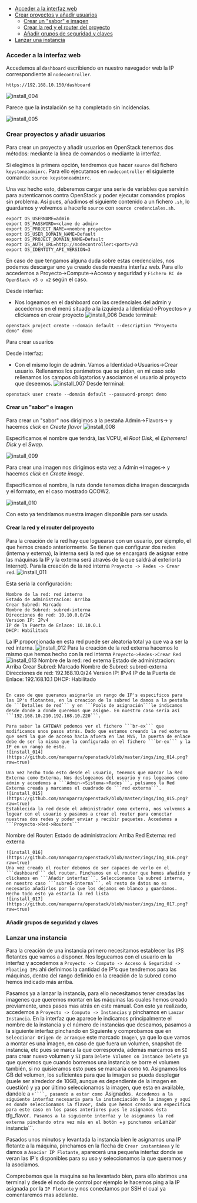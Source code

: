* [Acceder a la interfaz web](#acceder-a-la-interfaz-web)
* [Crear proyectos y añadir usuarios](#crear-proyectos-y-añadir-usuarios)
   * [Crear un "sabor" e imagen](#crear-un-sabor-e-imagen)
   * [Crear la red y el router del proyecto](#crear-la-red-y-el-router-del-proyecto)
   * [Añadir grupos de seguridad y claves](#añadir-grupos-de-seguridad-y-claves)
* [Lanzar una instancia](#lanzar-una-instancia)         


### Acceder a la interfaz web

Accedemos al `dashboard` escribiendo en nuestro navegador web la IP correspondiente al ``nodecontroller``.

```
https://192.168.10.150/dashboard
```
![install_004](https://github.com/manuparra/openstack/blob/master/imgs/img_004.png?raw=true)

Parece que la instalación se ha completado sin incidencias.

![install_005](https://github.com/manuparra/openstack/blob/master/imgs/img_005.png?raw=true)

### Crear proyectos y añadir usuarios

Para crear un proyecto y añadir usuarios en OpenStack tenemos dos métodos: mediante la línea de comandos o mediante la interfaz.

Si elegimos la primera opción, tendremos que hacer ``source`` del fichero ``keystoneadminrc``. Para ello ejecutamos en ``nodecontroller`` el siguiente comando: ``source keystoneadminrc``.

Una vez hecho esto, deberemos cargar una serie de variables que servirán para autenticarnos contra OpenStack y poder ejecutar comandos propios sin problema. Así pues, añadimos el siguiente contenido a un fichero ``.sh``, lo guardamos y volvemos a hacerle ``source`` con ``source credenciales.sh``.

```
export OS_USERNAME=admin
export OS_PASSWORD=<clave de admin>
export OS_PROJECT_NAME=<nombre proyecto>
export OS_USER_DOMAIN_NAME=Default
export OS_PROJECT_DOMAIN_NAME=Default
export OS_AUTH_URL=http://nodecontroller:<port>/v3
export OS_IDENTITY_API_VERSION=3
```
En caso de que tengamos alguna duda sobre estas credenciales, nos podemos descargar uno ya creado desde nuestra interfaz web. Para ello accedemos a  Proyecto&rightarrow;Compute&rightarrow;Acceso y seguridad y ``Fichero RC de OpenStack v3 o v2`` según el caso.

Desde interfaz:
- Nos logeamos en el dashboard con las credenciales del admin y accedemos en el menú situado a la izquierda a Identidad&rightarrow;Proyectos&rightarrow; y clickamos en crear proyecto
![install_006](https://github.com/manuparra/openstack/blob/master/imgs/img_006.png?raw=true)
Desde terminal:
```
openstack project create --domain default --description "Proyecto demo" demo
```

Para crear usuarios

Desde interfaz:
- Con el mismo login de admin. Vamos a Identidad&rightarrow;Usuarios&rightarrow;Crear usuario. Rellenamos los parámetros que se pidan, en mi caso solo rellenamos los campos obligatorios y asociamos el usuario al proyecto que deseemos.
![install_007](https://github.com/manuparra/openstack/blob/master/imgs/img_007.png?raw=true)
Desde terminal:
```
openstack user create --domain default --password-prompt demo
```

#### Crear un "sabor" e imagen

Para crear un "sabor" nos dirigimos a la pestaña Admin&rightarrow;Flavors&rightarrow;
 y hacemos *click* en *Create flavor*
![install_008](https://github.com/manuparra/openstack/blob/master/imgs/img_008.png?raw=true)

Especificamos el nombre que tendrá, las VCPU, el *Root Disk*, el *Ephemeral Disk* y el *Swap*.

![install_009](https://github.com/manuparra/openstack/blob/master/imgs/img_009.png?raw=true)

Para crear una imagen nos dirigimos esta vez a Admin&rightarrow;Images&rightarrow;  y hacemos *click* en *Create image*.

Especificamos el nombre, la ruta donde tenemos dicha imagen descargada y el formato, en el caso mostrado QCOW2.

![install_010](https://github.com/manuparra/openstack/blob/master/imgs/img_010.png?raw=true)

Con esto ya tendríamos nuestra imagen disponible para ser usada.

 #### Crear la red y el router del proyecto

Para la creación de la red hay que loguearse con un usuario, por ejemplo, el que hemos creado anteriormente. Se tienen que configurar dos redes (interna y externa), la interna será la red que se encargará de asignar entre las máquinas la IP y la externa será através de la que saldrá al exterior(a Internet). Para la creación de la red interna ```Proyecto -> Redes -> Crear red```.
![install_011](https://github.com/manuparra/openstack/blob/master/imgs/img_011.png?raw=true)

Esta sería la configuración:
```
Nombre de la red: red interna
Estado de administracion: Arriba
Crear Subred: Marcado
Nombre de Subred: subred-interna
Direcciones de red: 10.10.0.0/24
Version IP: IPv4
IP de la Puerta de Enlace: 10.10.0.1
DHCP: Habilitado
```
La IP proporcionada en esta red puede ser aleatoria total ya que va a ser la red interna.
![install_012](https://github.com/manuparra/openstack/blob/master/imgs/img_012.png?raw=true)
Para la creación de la red externa hacemos lo mismo que hemos hecho con la red interna ```Proyecto->Redes->Crear Red```
![install_013](https://github.com/manuparra/openstack/blob/master/imgs/img_013.png?raw=true)
Nombre de la red: red externa
Estado de administracion: Arriba
Crear Subred: Marcado
Nombre de Subred: subred-externa
Direcciones de red: 192.168.10.0/24
Version IP: IPv4
IP de la Puerta de Enlace: 192.168.10.1
DHCP: Habilitado
```

En caso de que queramos asignarle un rango de IP's especificos para las IP's flotantes, en la creacion de la subred le damos a la pestaña de ```Detalles de red``` y en ```Pools de asignación```le indicamos desde donde a donde queremos que asigne. En nuestro caso sería así ```192.168.10.210,192.168.10.220```.

Para saber la GATEWAY podemos ver el fichero ```br-ex``` que modificamos unos pasos atrás. Dado que estamos creando la red externa que será la que de acceso hacia afuera en las MVS, la puerta de enlace debe de ser la misma que la configurada en el fichero ```br-ex``` y la IP en un rango de éste.
![install_014](https://github.com/manuparra/openstack/blob/master/imgs/img_014.png?raw=true)

Una vez hecho todo esto desde el usuario, tenemos que marcar la Red Externa como Externa. Nos deslogeamos del usuario y nos logeamos como admin y accedemos a ```Admin->Sistema->Redes```, pulsamos la Red Externa creada y marcamos el cuadrado de ```red externa```.
![install_015](https://github.com/manuparra/openstack/blob/master/imgs/img_015.png?raw=true)
Establecida la red desde el administrador como externa, nos volvemos a logear con el usuario y pasamos a crear el router para conectar nuestras dos redes y poder enviar y recibir paquetes. Accedemos a ```Proyecto->Red->Routers```

```
Nombre del Router: <Nombre del router>
Estado de administracion: Arriba
Red Externa: red externa
```
![install_016](https://github.com/manuparra/openstack/blob/master/imgs/img_016.png?raw=true)
Una vez creado el router debemos de ser capaces de verlo en el ```dashboard``` del router. Pinchamos en el router que hemos añadido y clickamos en ```Añadir interfaz```. Seleccionamos la subred interna, en nuestro caso ```subred-interna```, el resto de datos no es necesario añadirlos por lo que los dejamos en blanco y guardamos. Hecho todo esto ya estaría la red lista
![install_017](https://github.com/manuparra/openstack/blob/master/imgs/img_017.png?raw=true)
```
#### Añadir grupos de seguridad y claves

### Lanzar una instancia

Para la creación de una instancia primero necesitamos establecer las IPS flotantes que vamos a disponer. Nos logueamos con el usuario en la interfaz y accedemos a ```Proyecto -> Computo -> Acceso & Seguridad -> Floating IPs``` ahi definimos la cantidad de IP's que tendremos para las máquinas, dentro del rango definido en la creación de la subred como hemos indicado más arriba.

Pasamos ya a lanzar la instancia, para ello necesitamos tener creadas las imagenes que queremos montar en las máquinas las cuales hemos creado previamente, unos pasos mas atrás en este manual. Con esto ya realizado, accedemos a ```Proyecto -> Computo -> Instancias``` y pinchamos en ```Lanzar Instancia```. En la interfaz que aparece le indicamos principalmente el nombre de la instancia y el número de instancias que deseamos, pasamos a la siguiente interfaz pinchando en Siguiente y comprobamos que en ```Seleccionar Origen de arranque``` este marcado ```Imagen```, ya que lo que vamos a montar es una imagen, en caso de que fuera un volumen, snapshot de instancia, etc pues se marca la que corresponda, además marcamos en ```SI``` para crear nuevo volumen y ```SI``` para ```Delete Volumen on Instance Delete``` ya que queremos que cuando borremos una instancia se borre el volumen también, si no quisieramos esto pues se marcaría como ```NO```. Asignamos los GB del volumen, los suficientes para que la imagen se pueda desplegar (suele ser alrededor de 10GB, aunque es dependiente de la imagen en cuestión) y ya por último seleccionamos la imagen, que esta en available, dandole a ```+````, pasando a estar como ```Asignados```. Accedemos a la siguiente interfaz necesaria para la instanciación de la imagen y aquí es donde seleccionamos la flavor, dado que hemos creado una especifica para este caso en los pasos anteriores pues le asignamos ésta ```tfg_flavor```. Pasamos a la siguiente interfaz y le asignamos la red externa pinchando otra vez más en el botón ```+``` y pinchamos en ```Lanzar instancia```.

Pasados unos minutos y levantada la instancia bien le asignamos una IP flotante a la máquina, pinchamos en la flecha de ```Crear instantánea``` y le damos a ```Asociar IP Flotante```, aparecerá una pequeña interfaz donde se veran las IP's disponibles para su uso y seleccionamos la que queramos y la asociamos.

Comprobamos que la maquina se ha levantado bien, para ello abrimos una terminal y desde el nodo de control por ejemplo le hacemos ping a la IP asignada por la ```IP Flotante``` y nos conectamos por SSH el cual ya comentaremos mas adelante.